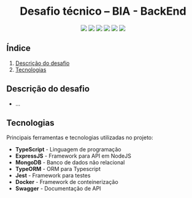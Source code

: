<h1 align="center">
  Desafio técnico – BIA - BackEnd
  <br>
</h1>

<p align="center">
    <a alt="TypeScript">
        <img src="https://img.shields.io/badge/TypeScript-blue.svg" />
    </a>
    <a alt="Flyway">
        <img src="https://img.shields.io/badge/TypeORM-brown.svg">
    </a>
        <a alt="Jest">
        <img src="https://img.shields.io/badge/Jest-brown.svg">
    </a>
    <a alt="Swagger-UI">
        <img src="https://img.shields.io/badge/SwaggerUI-v4-green.svg">
    </a>
    <a alt="MongoDB">
        <img src="https://img.shields.io/badge/MongoDB-green-dark.svg">
    </a>
    <a alt="ExpressJs">
        <img src="https://img.shields.io/badge/ExpressJs-green-dark.svg">
    </a>  
</p>

## Índice

1. [Descrição do desafio](#Descrição-desafio)
2. [Tecnologias](#Tecnologias)

## Descrição do desafio

- ...

## Tecnologias

Principais ferramentas e tecnologias utilizadas no projeto:

- **TypeScript** - Linguagem de programação
- **ExpressJS** - Framework para API em NodeJS
- **MongoDB** - Banco de dados não relacional
- **TypeORM** - ORM para Typescript
- **Jest** - Framework para testes
- **Docker** - Framework de conteinerização
- **Swagger** - Documentação de API
